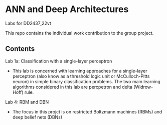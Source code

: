 # ANN and Deep Architectures
Labs for DD2437_22vt

This repo contains the individual work contribution to the group project.

## Contents
Lab 1a: Classification with a single-layer perceptron

- This lab is concerned with learning approaches for a single-layer perceptron
(also know as a threshold logic unit or McCulloch-Pitts neuron) in simple binary
classification problems. The two main learning algorithms considered in this lab
are percpetron and delta (Widrow-Hoff) rule.

Lab 4: RBM and DBN

- The focus in this projct is on restricted Boltzmann machines (RBMs) and deep belief nets
(DBNs)
